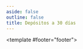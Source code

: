 ```yaml
---
aside: false
outline: false
title: Depósitos a 30 días
---
```


<script setup>
import { useRoute, useData } from 'vitepress'

const route = useRoute()

const { isDark } = useData()
</script>

<OAOperation operation-id="get-finanzas-tasas-depositos-30-dias">

<template #footer="footer">

<!--@include: ./parts/get-finanzas-tasas-depositos-30-dias-footer.md -->

</template>

</OAOperation>
